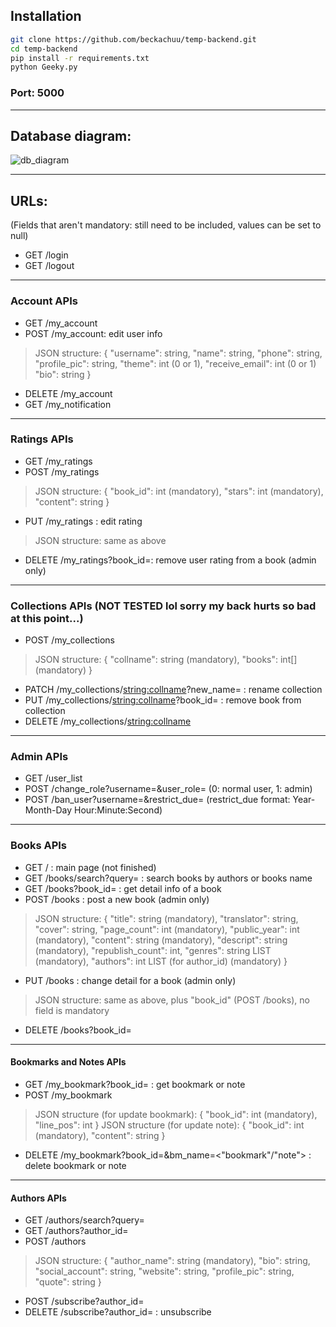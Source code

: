 ## Installation
```sh
git clone https://github.com/beckachuu/temp-backend.git
cd temp-backend
pip install -r requirements.txt
python Geeky.py
```
### Port: 5000

---

## Database diagram:

![db_diagram](https://user-images.githubusercontent.com/78261243/204224617-d6a3726a-2421-40bf-8246-d8ccf496d670.png)

---

## URLs:
(Fields that aren't mandatory: still need to be included, values can be set to null)

- GET /login
- GET /logout

---

### Account APIs
- GET /my_account
- POST /my_account: edit user info
> JSON structure:
  { "username": string,
    "name": string,
    "phone": string,
    "profile_pic": string,
    "theme": int (0 or 1),
    "receive_email": int (0 or 1)
    "bio": string }

- DELETE /my_account
- GET /my_notification

---

### Ratings APIs
- GET /my_ratings
- POST /my_ratings
> JSON structure:
  { "book_id": int (mandatory),
    "stars": int (mandatory),
    "content": string }
- PUT /my_ratings : edit rating
> JSON structure: same as above
- DELETE /my_ratings?book_id=<int>: remove user rating from a book (admin only)

---

### Collections APIs (NOT TESTED lol sorry my back hurts so bad at this point...)
- POST /my_collections
> JSON structure:
  { "collname": string (mandatory),
    "books": int[] (mandatory) }
- PATCH /my_collections/<string:collname>?new_name=<string> : rename collection
- PUT /my_collections/<string:collname>?book_id=<string> : remove book from collection
- DELETE /my_collections/<string:collname>

---

### Admin APIs
- GET /user_list
- POST /change_role?username=<string>&user_role=<int> (0: normal user, 1: admin)
- POST /ban_user?username=<string>&restrict_due=<datetime> (restrict_due format: Year-Month-Day Hour:Minute:Second)

---

### Books APIs
- GET / : main page (not finished)
- GET /books/search?query=<string> : search books by authors or books name
- GET /books?book_id=<int> : get detail info of a book
- POST /books : post a new book (admin only)
> JSON structure:
  { "title": string (mandatory),
    "translator": string,
    "cover": string,
    "page_count": int (mandatory),
    "public_year": int (mandatory),
    "content": string (mandatory),
    "descript": string (mandatory),
    "republish_count": int,
    "genres": string LIST (mandatory),
    "authors": int LIST (for author_id) (mandatory) }

- PUT /books : change detail for a book (admin only)
> JSON structure: same as above, plus "book_id" (POST /books), no field is mandatory
- DELETE /books?book_id=<int>

---

#### Bookmarks and Notes APIs
- GET /my_bookmark?book_id=<int> : get bookmark or note
- POST /my_bookmark
> JSON structure (for update bookmark):
  { "book_id": int (mandatory),
    "line_pos": int }
> JSON structure (for update note):
  { "book_id": int (mandatory),
    "content": string }
- DELETE /my_bookmark?book_id=<int>&bm_name=<"bookmark"/"note"> : delete bookmark or note

---

#### Authors APIs
- GET /authors/search?query=<string>
- GET /authors?author_id=<int>
- POST /authors
> JSON structure:
  { "author_name": string (mandatory),
    "bio": string,
    "social_account": string,
    "website": string,
    "profile_pic": string,
    "quote": string }
- POST /subscribe?author_id=<int>
- DELETE /subscribe?author_id=<int> : unsubscribe